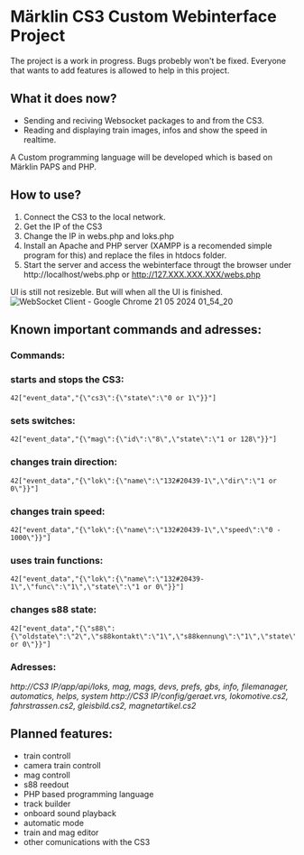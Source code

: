 # Märklin CS3 Custom Webinterface Project

The project is a work in progress. Bugs probebly won't be fixed. Everyone that wants to add features is allowed to help in this project. 

## What it does now?

- Sending and reciving Websocket packages to and from the CS3.
- Reading and displaying train images, infos and show the speed in realtime.

A Custom programming language will be developed which is based on Märklin PAPS and PHP.

## How to use?

1. Connect the CS3 to the local network.
2. Get the IP of the CS3
3. Change the IP in webs.php and loks.php
4. Install an Apache and PHP server (XAMPP is a recomended simple program for this) and replace the files in htdocs folder.
5. Start the server and access the webinterface througt the browser under http://localhost/webs.php or http://127.XXX.XXX.XXX/webs.php


UI is still not resizeble. But will when all the UI is finished.
![WebSocket Client - Google Chrome 21 05 2024 01_54_20](https://github.com/kamil00110/Marklin-CS3-Custom-Webinterface/assets/68923965/c804cfca-cb23-4789-8f74-eb26875a6117)

## Known important commands and adresses:

### Commands:

### starts and stops the CS3:
```
42["event_data","{\"cs3\":{\"state\":\"0 or 1\"}}"]
```
### sets switches: 
```
42["event_data","{\"mag\":{\"id\":\"8\",\"state\":\"1 or 128\"}}"]
```
### changes train direction:
```
42["event_data","{\"lok\":{\"name\":\"132#20439-1\",\"dir\":\"1 or 0\"}}"]
```
### changes train speed:
```
42["event_data","{\"lok\":{\"name\":\"132#20439-1\",\"speed\":\"0 - 1000\"}}"]
```
### uses train functions:
```
42["event_data","{\"lok\":{\"name\":\"132#20439-1\",\"func\":\"1\",\"state\":\"1 or 0\"}}"]
```
### changes s88 state:
```
42["event_data","{\"s88\":{\"oldstate\":\"2\",\"s88kontakt\":\"1\",\"s88kennung\":\"1\",\"state\":\"1 or 0\"}}"]
```

### Adresses:

_http://CS3 IP/app/api/loks, mag, mags, devs, prefs, gbs, info, filemanager, automatics, helps, system_
_http://CS3 IP/config/geraet.vrs, lokomotive.cs2, fahrstrassen.cs2, gleisbild.cs2, magnetartikel.cs2_


## Planned features:

- train controll
- camera train controll
- mag controll
- s88 reedout
- PHP based programming language
- track builder
- onboard sound playback
- automatic mode
- train and mag editor
- other comunications with the CS3
